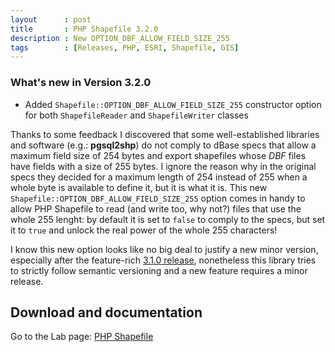 ```yaml
---
layout      : post
title       : PHP Shapefile 3.2.0
description : New OPTION_DBF_ALLOW_FIELD_SIZE_255
tags        : [Releases, PHP, ESRI, Shapefile, GIS]
---
```



### What's new in Version 3.2.0
- Added `Shapefile::OPTION_DBF_ALLOW_FIELD_SIZE_255` constructor option for both `ShapefileReader` and `ShapefileWriter` classes


Thanks to some feedback I discovered that some well-established libraries and software (e.g.: **pgsql2shp**) do not comply to dBase specs that allow a maximum field size of 254 bytes and export shapefiles whose *DBF* files have fields with a size of 255 bytes. I ignore the reason why in the original specs they decided for a maximum length of 254 instead of 255 when a whole byte is available to define it, but it is what it is.
This new `Shapefile::OPTION_DBF_ALLOW_FIELD_SIZE_255` option comes in handy to allow PHP Shapefile to read (and write too, why not?) files that use the whole 255 lenght: by default it is set to `false` to comply to the specs, but set it to `true` and unlock the real power of the whole 255 characters!


I know this new option looks like no big deal to justify a new minor version, especially after the feature-rich [3.1.0 release](/posts/php-shapefile-3.1.0/), nonetheless this library tries to strictly follow semantic versioning and a new feature requires a minor release.



  
## Download and documentation

Go to the Lab page: [PHP Shapefile](/labs/php-shapefile/)

